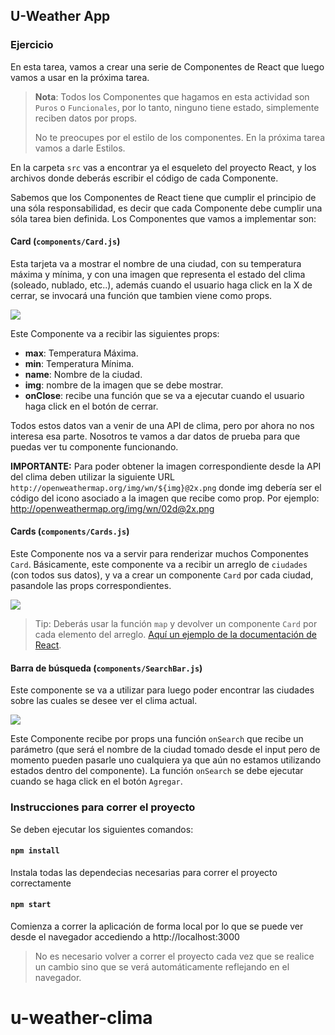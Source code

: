 ## U-Weather App

### Ejercicio

En esta tarea, vamos a crear una serie de Componentes de React que luego vamos a usar en la próxima tarea.

> **Nota**: Todos los Componentes que hagamos en esta actividad son `Puros` o `Funcionales`, por lo tanto, ninguno tiene estado, simplemente reciben datos por props.
>
> No te preocupes por el estilo de los componentes. En la próxima tarea vamos a darle Estilos.

En la carpeta `src` vas a encontrar ya el esqueleto del proyecto React, y los archivos donde deberás escribir el código de cada Componente.

Sabemos que los Componentes de React tiene que cumplir el principio de una sóla responsabilidad, es decir que cada Componente debe cumplir una sóla tarea bien definida. Los Componentes que vamos a implementar son:

#### Card (`components/Card.js`)

Esta tarjeta va a mostrar el nombre de una ciudad, con su temperatura máxima y mínima, y con una imagen que representa el estado del clima (soleado, nublado, etc..), además cuando el usuario haga click en la X de cerrar, se invocará una función que tambien viene como props.

![](./img/Card.png)

Este Componente va a recibir las siguientes props:

- **max**: Temperatura Máxima.
- **min**: Temperatura Mínima.
- **name**: Nombre de la ciudad.
- **img**: nombre de la imagen que se debe mostrar.
- **onClose**: recibe una función que se va a ejecutar cuando el usuario haga click en el botón de cerrar.

Todos estos datos van a venir de una API de clima, pero por ahora no nos interesa esa parte. Nosotros te vamos a dar datos de prueba para que puedas ver tu componente funcionando.

**IMPORTANTE:** Para poder obtener la imagen correspondiente desde la API del clima deben utilizar la siguiente URL `http://openweathermap.org/img/wn/${img}@2x.png` donde img debería ser el código del icono asociado a la imagen que recibe como prop. Por ejemplo: http://openweathermap.org/img/wn/02d@2x.png

#### Cards (`components/Cards.js`)

Este Componente nos va a servir para renderizar muchos Componentes `Card`. Básicamente, este componente va a recibir un arreglo de `ciudades` (con todos sus datos), y va a crear un componente `Card` por cada ciudad, pasandole las props correspondientes.

![](./img/Cards.png)

> Tip: Deberás usar la función `map` y devolver un componente `Card` por cada elemento del arreglo. [Aquí un ejemplo de la documentación de React](https://es.reactjs.org/docs/lists-and-keys.html#rendering-multiple-components).

#### Barra de búsqueda (`components/SearchBar.js`)

Este componente se va a utilizar para luego poder encontrar las ciudades sobre las cuales se desee ver el clima actual.

![](./img/SearchBar.png)

Este Componente recibe por props una función `onSearch` que recibe un parámetro (que será el nombre de la ciudad tomado desde el input pero de momento pueden pasarle uno cualquiera ya que aún no estamos utilizando estados dentro del componente). La función `onSearch` se debe ejecutar cuando se haga click en el botón `Agregar`.

### Instrucciones para correr el proyecto

Se deben ejecutar los siguientes comandos:

#### `npm install`

Instala todas las dependecias necesarias para correr el proyecto correctamente

#### `npm start`

Comienza a correr la aplicación de forma local por lo que se puede ver desde el navegador accediendo a
http://localhost:3000

> No es necesario volver a correr el proyecto cada vez que se realice un cambio sino que se verá automáticamente reflejando en el navegador.
# u-weather-clima
